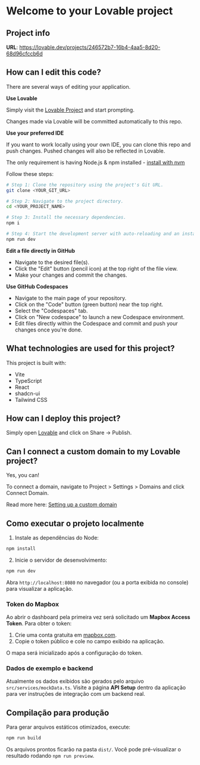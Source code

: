# Welcome to your Lovable project

## Project info

**URL**: https://lovable.dev/projects/246572b7-16b4-4aa5-8d20-68d96cfccb6d

## How can I edit this code?

There are several ways of editing your application.

**Use Lovable**

Simply visit the [Lovable Project](https://lovable.dev/projects/246572b7-16b4-4aa5-8d20-68d96cfccb6d) and start prompting.

Changes made via Lovable will be committed automatically to this repo.

**Use your preferred IDE**

If you want to work locally using your own IDE, you can clone this repo and push changes. Pushed changes will also be reflected in Lovable.

The only requirement is having Node.js & npm installed - [install with nvm](https://github.com/nvm-sh/nvm#installing-and-updating)

Follow these steps:

```sh
# Step 1: Clone the repository using the project's Git URL.
git clone <YOUR_GIT_URL>

# Step 2: Navigate to the project directory.
cd <YOUR_PROJECT_NAME>

# Step 3: Install the necessary dependencies.
npm i

# Step 4: Start the development server with auto-reloading and an instant preview.
npm run dev
```

**Edit a file directly in GitHub**

- Navigate to the desired file(s).
- Click the "Edit" button (pencil icon) at the top right of the file view.
- Make your changes and commit the changes.

**Use GitHub Codespaces**

- Navigate to the main page of your repository.
- Click on the "Code" button (green button) near the top right.
- Select the "Codespaces" tab.
- Click on "New codespace" to launch a new Codespace environment.
- Edit files directly within the Codespace and commit and push your changes once you're done.

## What technologies are used for this project?

This project is built with:

- Vite
- TypeScript
- React
- shadcn-ui
- Tailwind CSS

## How can I deploy this project?

Simply open [Lovable](https://lovable.dev/projects/246572b7-16b4-4aa5-8d20-68d96cfccb6d) and click on Share -> Publish.

## Can I connect a custom domain to my Lovable project?

Yes, you can!

To connect a domain, navigate to Project > Settings > Domains and click Connect Domain.

Read more here: [Setting up a custom domain](https://docs.lovable.dev/tips-tricks/custom-domain#step-by-step-guide)

## Como executar o projeto localmente

1. Instale as dependências do Node:

```sh
npm install
```

2. Inicie o servidor de desenvolvimento:

```sh
npm run dev
```

Abra `http://localhost:8080` no navegador (ou a porta exibida no console) para visualizar a aplicação.

### Token do Mapbox

Ao abrir o dashboard pela primeira vez será solicitado um **Mapbox Access Token**. Para obter o token:

1. Crie uma conta gratuita em [mapbox.com](https://mapbox.com).
2. Copie o token público e cole no campo exibido na aplicação.

O mapa será inicializado após a configuração do token.

### Dados de exemplo e backend

Atualmente os dados exibidos são gerados pelo arquivo `src/services/mockData.ts`. Visite a página **API Setup** dentro da aplicação para ver instruções de integração com um backend real.

## Compilação para produção

Para gerar arquivos estáticos otimizados, execute:

```sh
npm run build
```

Os arquivos prontos ficarão na pasta `dist/`. Você pode pré-visualizar o resultado rodando `npm run preview`.
